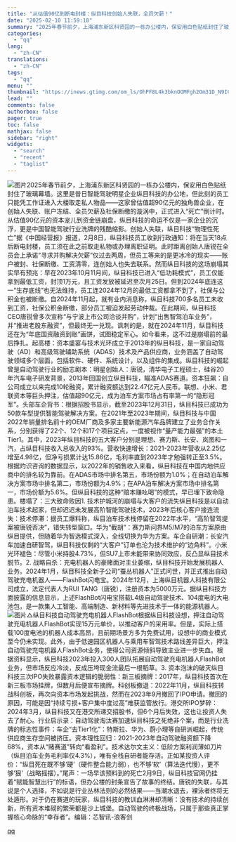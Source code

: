 ```yaml
---
title: "从估值90亿到断电封楼：纵目科技创始人失联，全员欠薪！"
date: "2025-02-10 11:59:18"
summary: "2025年春节前夕，上海浦东新区科贤园的一栋办公楼内，保安用白色贴纸封住了玻璃幕墙。这里是昔日智能驾..."
categories:
  - "qq"
lang:
  - "zh-CN"
translations:
  - "zh-CN"
tags:
  - "qq"
menu: ""
thumbnail: "https://inews.gtimg.com/om_ls/OhPF8L4k3bknOOMFgh2Om31D_N9IC_iFjPZk3pGTtrbuYAA_640360/0"
lead: ""
comments: false
authorbox: false
pager: true
toc: false
mathjax: false
sidebar: "right"
widgets:
  - "search"
  - "recent"
  - "taglist"
---
```


![图片](https://inews.gtimg.com/om_bt/OtUEkYhJXretg7zjEfoAMOydz8fem41FLnjf3YyyOtBfoAA/641)2025年春节前夕，上海浦东新区科贤园的一栋办公楼内，保安用白色贴纸封住了玻璃幕墙。这里是昔日智能驾驶明星企业纵目科技的办公地，但此刻的员工只能凭工作证进入大楼取走私人物品——这家曾估值超90亿元的独角兽企业，在创始人失联、账户冻结、全员欠薪及社保断缴的漩涡中，正式进入“死亡”倒计时。从估值90亿元的资本宠儿到资金链崩盘，纵目科技的命运不仅是一家企业的沉浮，更是中国智能驾驶行业洗牌的残酷缩影。创始人失联，纵目科技“物理性死亡”据《中国经营报》报道，2月8日，纵目科技员工收到行政通知：将在当天18点后断电封楼，员工须在此之前取走私物或办理离职证明。此时距离创始人唐锐在全员会上承诺“寻求并购解决欠薪”仅过去两周，但员工等来的是更冰冷的现实——账户被封、社保断缴、工资清零，连创始人也失去联系。然而纵目科技的这场崩塌其实早有预兆：早在2023年10月11月间，纵目科技已进入“低功耗模式”，员工仅能拿到最低工资，封顶1万元，且工资发放被延迟至次月25日。但到2024年底连这一“生存底线”也无法维持，员工连2024年12月的最低工资都拿不到了，社保与公积金也被断缴。自2024年11月起，就有业内消息称，纵目科技700多名员工未收到工资，社保公积金断缴，部分员工被迫发起劳动仲裁。在此期间，纵目科技CEO唐锐曾多次宣称“与宁波上市公司洽谈并购”，计划“出售智驾泊车业务”，并“推进老股东融资”，但最终无一兑现。讽刺的是，就在2024年11月，纵目科技还在为“年底国资融资到账”画饼，试图稳定军心。如今看来，这不过是崩塌前的最后挣扎。起高楼：资本盛宴与技术光环成立于2013年的纵目科技，是一家自动驾驶（AD）和高级驾驶辅助系统（ADAS）技术及产品供应商，业务涵盖了自动驾驶领域多个层面，包括软件、硬件、系统设计，以及组件的集成。纵目科技的崛起曾是自动驾驶行业的励志剧本：明星创始人：唐锐，清华电子工程硕士，硅谷20年汽车电子研发背景，2013年回国创立纵目科技，瞄准ADAS赛道。资本狂飙：自公司成立以来完成10轮融资，累计融资额达到22.47亿元人民币。联想、小米、君联资本等巨头押注，估值超90亿元，成为泊车方案市场占有率第一的“隐形冠军”。头部车企背书：根据招股书显示，截至2023年12月31日，纵目科技已成功为50款车型提供智能驾驶解决方案。在2021年至2023年期间，纵目科技与中国2022年销量排名前十的OEM厂商及多家主要新能源汽车品牌建立了业务合作关系，分别获得了22个、12个和17个项目定点，一度被视作“量产能力最强”的本土Tier1。其中，2023年纵目科技的五大客户分别是理想、赛力斯、长安、岚图和一汽，占纵目科技收入总收入的93%。营收快速增长：2021-2023年营收从2.25亿增至4.98亿，但净亏损累计达15.86亿，毛利率直到2023年才勉强转正至3.5%。根据灼识咨询的数据显示，以2022年的销售收入来看，纵目科技在中国内地供应商中的排名较为靠前。在ADAS市场中排名第五，市场份额为1.0%；在自动泊车解决方案市场中排名第二，市场份额为4.9%；在APA泊车解决方案市场中排名第一，市场份额为5.6%。但纵目科技的这种“赔本赚吆喝”的模式，早已埋下致命隐患。楼塌了：三大致命败因1. 技术护城河的崩塌与大客户的流失纵目科技是以自动泊车技术起家，但却迟迟未发展高阶智能驾驶技术，2023年后核心客户接连流失：技术停滞：据员工爆料称，纵目泊车技术栈停留在2022年水平，“高阶智驾提案被唐锐否决”，错失转型窗口。华为“截胡”：赛力斯问界M5/M7的泊车方案原由纵目提供，但随着华为智选模式深入，全线切换为华为方案。车企自研潮：长安汽车加速自研智驾，纵目科技仅剩的“大客户”订单也沦为技术维护的“边角料”。小米光环褪色：尽管小米持股4.73%，但SU7上市未能带来协同效应，反凸显纵目技术脱节。2. 战略自杀：充电机器人的豪赌面对主业萎缩，纵目科技开始发展机器人业务。2024年1月，纵目科技全新子公司“蚕丛机器人”正式问世，并正式推出自动驾驶充电机器人——FlashBot闪电宝。2024年12月，上海纵目机器人科技有限公司成立，法定代表人为RUI TANG（唐锐），注册资本为5000万元。据纵目科技方面披露的信息显示，上述FlashBot闪电宝搭载L4级自动驾驶技术、104度电的大电池包，是一款集人工智能、高端制造、新材料等先进技术于一体的能源机器人。![图片](https://inews.gtimg.com/om_bt/O9jz0tAglFE9L_8g_SeKRR7ZB9l6sL4MuWJ4yf_zxgacEAA/641)△纵目科技自动驾驶充电机器人FlashBot根据纵目科技设想，押注自动驾驶充电机器人FlashBot实现15万元单价，以推动客户的采用率。但是，实际上搭载100度电池的机器人成本高昂，且前期场景方多为免费试用，设想中的商业模式至今仍未实现。此外，由于低速园区机器人与乘用车智驾技术路线差异巨大，押注自动驾驶充电机器人FlashBot业务，使得公司资源倾斜导致主业进一步失血。根据资料显示，纵目科技2023年投入300人团队拓展自动驾驶充电机器人FlashBot业务，但市场反应冷淡，反成压垮现金流最后一根稻草。3. 资本泡沫的破灭纵目科技三次IPO失败暴露资本逻辑的脆弱性：新三板摘牌：2017年，纵目科技首次在新三板市场挂牌，但数月后便宣布摘牌。科创板撤退：2022年11月，纵目科技转战科创板，再次向资本市场发起挑战，然而在2023年9月撤回了IPO申请。撤回的原因，可能是因“持续亏损+客户集中度过高”难获监管放行。港交所IPO梦碎：2024年3月，纵目科技又在港交所递交招股书，但6个月后失效，这也让投资人失去了耐心。行业启示录：自动驾驶淘汰赛加速纵目科技之死绝非个案，而是行业洗牌的标志性事件：车企“去Tier1化”：特斯拉、华为、蔚小理等自研派崛起，传统供应商生存空间被挤压。资本理性回归：2021-2023年自动驾驶融资额下降68%，资本从“赌赛道”转向“看盈利”。技术达尔文主义：低阶方案利润薄如刀片（纵目泊车业务毛利率仅4.3%），唯有全栈自研者能存活。正如某投资人评价：“纵目死在既不够‘硬’（硬件整合能力弱），也不够‘软’（算法迭代慢），更不够‘狠’（战略摇摆）。”尾声：一场早该预料到的死亡2月9日，纵目科技官网仍挂着“赋能智慧出行”的标语，但办公楼的封条宣告了故事的终结。唐锐的失联，与其说是个人选择，不如说是行业丛林法则的必然结果——当潮水退去，裸泳者终将无处遁形。对于仍在赛道的玩家，纵目科技的教训血淋淋却清晰：没有技术的持续创新，所有资本堆砌的繁荣都是沙上城堡。自动驾驶的终极战场，只属于那些真正掌握核心命脉的“幸存者”。编辑：芯智讯-浪客剑

[qq](https://new.qq.com/rain/a/20250210A03FDP00)
